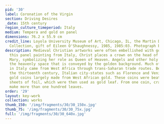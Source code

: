 ```yaml
---
pid: '30'
label: Coronation of the Virgin
section: Driving Desires
_date: 15th century
region_culture_timeperiod: Italy
medium: Tempera and gold on panel
dimensions: 76.2 x 55.9 cm
credit_line: Loyola University Museum of Art, Chicago, IL, the Martin D?Arcy, S.J.,
  Collection, gift of Eileen O'Shaughnessy, 1985, 1985:03. Photograph by Clare Britt
description: Medieval Christian artworks were often embellished with gold leaf. In
  this panel painting from Italy, Christ places a crown on the head of his mother
  Mary, symbolizing her role as Queen of Heaven. Angels and other holy figures fill
  the heavenly space that is conveyed by the golden background. Much of the gold used
  in Italy came from West Africa through trans-Saharan trade routes. Beginning in
  the thirteenth century, Italian city-states such as Florence and Venice began minting
  gold coins largely made from West African gold. These coins were beaten into thin
  sheets of foil, which were then used as gold leaf. From one coin, craftsmen could
  make more than one hundred leaves.
order: '29'
layout: key-work
collection: works
thumb_150: '/img/fragments/30/30_150x.jpg'
thumb_75: '/img/fragments/30/30_75x.jpg'
full: '/img/fragments/30/30_640x.jpg'
---
```


